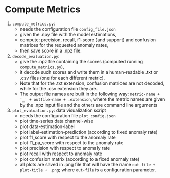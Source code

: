 # Compute Metrics
1. `compute_metrics.py`: 
    - needs the configuration file `config_file.json`
    - given the .npy file with the model estimations,
    - compute: precision, recall, f1-score (and support) and confusion matrices for the requested anomaly rates,
    - then save score in a .npz file.
2. `decode_evaluation.py`: 
    - give the .npz file containing the scores (computed running `compute_metrics.py`),
    - it decode such scores and write them in a human-readable .txt or .csv files (one for each different metric).
    - Note that for the .txt extension, confusion matrices are not decoded, while for the .csv extension they are.
    - The output file names are built in the following way: `metric-name + '_' + outfile-name + .extension`, where the metric names are given by the .npz input file and the others are command line arguments
3. `plot_evaluation.py`: data visualization script
   - needs the configuration file `plot_config.json`
   - plot time-series data channel-wise
   - plot data-estimation-label
   - plot label-estimation-prediction (according to fixed anomaly rate)
   - plot f1_score with respect to the anomaly rate
   - plot f1_pa_score with respect to the anomaly rate
   - plot precision with respect to anomaly rate
   - plot recall with respect to anomaly rate
   - plot confusion matrix (according to a fixed anomaly rate)
   - all plots are saved in .png file that will have the name `out-file + plot-title + .png`; where `out-file` is a configuration parameter.
  
